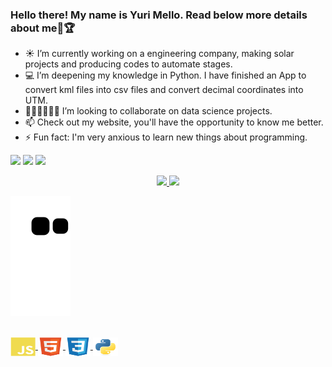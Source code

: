 ### Hello there! My name is Yuri Mello. Read below more details about me📍🏆





- ☀️ I’m currently working on a engineering company, making solar projects and producing codes to automate stages.  
- 💻 I’m deepening my knowledge in Python. I have finished an App to convert kml files into csv files and convert  decimal coordinates into UTM.
- 🧍‍♂️🧍‍♂️🧍‍♂️ I’m looking to collaborate on data science projects.
- 📫 Check out my website, you'll have the opportunity to know me better.  
- ⚡ Fun fact: I'm very anxious to learn new things about programming. 

<div> 

  <a href="https://yurimello.epizy.com/" target="_blank"><img src="https://img.shields.io/badge/HTML5-E34F26?style=for-the-badge&logo=html5&logoColor=white" target="_blank"></a>
 	<a href = "mailto:yurimello29@gmail.com"><img src="https://img.shields.io/badge/-Gmail-%23333?style=for-the-badge&logo=gmail&logoColor=white" target="_blank"></a>
  <a href="https://www.linkedin.com/in/yuri-mello-a9b6b2190/" target="_blank"><img src="https://img.shields.io/badge/-LinkedIn-%230077B5?style=for-the-badge&logo=linkedin&logoColor=white" target="_blank"></a> 
 
 
 
</div>
<div align="center">
  
  <a href="https://github.com/YuriMelloFiles">
  <img height="180em" src="https://github-readme-stats.vercel.app/api?username=YuriMelloFiles&show_icons=true&theme=black&include_all_commits=true&count_private=true"/>
  <img height="150em" src="https://github-readme-stats.vercel.app/api/top-langs/?username=YuriMelloFiles&layout=compact&langs_count=7&theme=black"/>

</div>


![Snake animation](https://github.com/YuriMelloFiles/YuriMelloFiles/blob/output/github-contribution-grid-snake.svg)


  
  <div style="display: inline_block"><br>
  <img align="center" alt="Yuri-Js" height="30" width="40" src="https://raw.githubusercontent.com/devicons/devicon/master/icons/javascript/javascript-plain.svg">
  <img align="center" alt="Yuri-HTML" height="30" width="40" src="https://raw.githubusercontent.com/devicons/devicon/master/icons/html5/html5-original.svg">
  <img align="center" alt="Yuri-CSS" height="30" width="40" src="https://raw.githubusercontent.com/devicons/devicon/master/icons/css3/css3-original.svg">
  <img align="center" alt="Yuri-Python" height="30" width="40" src="https://raw.githubusercontent.com/devicons/devicon/master/icons/python/python-original.svg">
  
  
</div>
